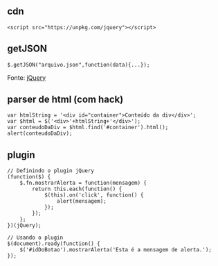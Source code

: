 ## cdn
```
<script src="https://unpkg.com/jquery"></script>
```

## getJSON
```
$.getJSON("arquivo.json",function(data){...});
```

Fonte: [jQuery](https://api.jquery.com/jQuery.getJSON)

## parser de html (com hack)

```
var htmlString = '<div id="container">Conteúdo da div</div>';
var $html = $('<div>'+htmlString+'</div>');
var conteudoDaDiv = $html.find('#container').html();
alert(conteudoDaDiv);
```

## plugin

```
// Definindo o plugin jQuery
(function($) {
    $.fn.mostrarAlerta = function(mensagem) {
        return this.each(function() {
            $(this).on('click', function() {
                alert(mensagem);
            });
        });
    };
})(jQuery);

// Usando o plugin
$(document).ready(function() {
    $('#idDoBotao').mostrarAlerta('Esta é a mensagem de alerta.');
});
```
